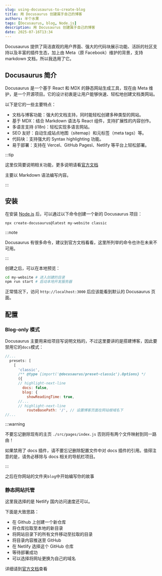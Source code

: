 ```yaml
---
slug: using-docusaurus-to-create-blog
title: 用 Docusaurus 创建属于自己的博客
authors: 半个水果
tags: [Docusaurus, blog, Node.js]
description: 用 Docusaurus 创建属于自己的博客
date: 2025-07-16T13:34
---
```


Docusaurus 提供了简洁直观的用户界面、强大的代码块展示功能、活跃的社区支持以及丰富的插件生态，加上由 Meta（原 Facebook）维护的背景，支持 markdown 文档，所以我选用了它。

<!-- truncate -->

## Docusaurus 简介

Docusaurus 是一个基于 React 和 MDX 的静态网站生成工具，现在由 Meta 维护，是一个开源项目。它的设计初衷是让用户能够快速、轻松地创建文档类网站。

以下是它的一些主要特点：

- 文档与博客功能：强大的文档支持，同时能轻松创建多种类型的网站。
- 基于 MDX：结合 Markdown 语法与 React 组件，支持扩展性的内容创作。
- 多语言支持 (i18n)：轻松实现多语言网站。
- SEO 友好：自动生成站点地图（sitemap）和元标签（meta tags）等。
- 代码块：支持强大的 Syntax highlighting 功能。
- 易于部署：支持在 Vercel、GitHub Pagesl、Netlify 等平台上轻松部署。
   
:::tip

这里仅简要说明相关功能，更多说明请看[官方文档](https://docusaurus.io/docs)

主要以 Markdown 语法编写内容。

:::

## 安装

在安装 [Node.js](https://nodejs.org/zh-cn/download) 后，可以通过以下命令创建一个新的 Docusaurus 项目：

```bash showLineNumbers
npx create-docusaurus@latest my-website classic
```

:::note

Docusaurus 有很多命令，建议到官方文档看看，这里所列举的命令也许在未来不可用。

:::

创建之后，可以在本地预览：

```bash showLineNumbers
cd my-website # 进入创建的目录
npm run start # 启动本地开发服务器
```

正常情况下，访问 `http://localhost:3000` 后应该能看到默认的 Docusaurus 页面。

## 配置
### Blog-only 模式

Docusaurus 主要用来给项目写说明文档的，不过这里要讲的是搭建博客，因此要禁用它的`docs`模式：

```js title='docusaurus.config.js' showLineNumbers
//...
  presets: [
    [
      'classic',
      /** @type {import('@docusaurus/preset-classic').Options} */
      ({
      // highlight-next-line
        docs: false,
        blog: {
          showReadingTime: true,
      //...
      // highlight-next-line
          routeBasePath: '/', // 设置博客页面在网站根域名下
//...
```

:::warning

不要忘记删除现有的主页 `./src/pages/index.js` 否则将有两个文件映射到同一路由！ 

如果禁用了 docs 插件，请不要忘记删除配置文件中对 docs 插件的引用。值得注意的是，请务必移除与 docs 相关的导航栏项目。

:::

之后在你网站的文件夹`blog`中开始编写你的故事

### 静态网站托管

这里我选择的是 Netlify 国内访问速度还可以。

下面是大致思路：

- 在 Github 上创建一个新仓库
- 将仓库拉取至本地的新目录
- 将网站目录下的所有文件移动至拉取的目录
- 将目录内容推送至 GitHub
- 在 Netlify 选择这个 GitHub 仓库
- 等待部署成功
- 可以选择将网址更换为自己的域名

详细请到[官方文档](https://docusaurus.io/zh-CN/docs/deployment#deploying-to-netlify)查看
